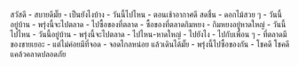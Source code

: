สวัสดี  - สบายดีมั๊ย - เป็นยังไงบ้าง - วันนี้ไปไหน - ตอนเช้าอากาศดี สดชื่น - ดอกไม้สวย ๆ - วันนี้อยู่บ้าน - พรุ่งนี้จะไปตลาด - ไปซื้อของที่ตลาด - ซื้อของที่ตลาดกิมหยง - กิมหยงอยู่หาดใหญ่ - วันนี้ไปไหน - วันนี้อยู่บ้าน - พรุ่งนี้จะไปตลาด - ไปไหน-หาดใหญ่ - ไปยังไง - ไปกับเพื่อน ๆ - ที่ตลาดมีของขายเยอะ - แต่ไม่ค่อยมีที่จอด - จอดไกลหน่อย แล้วเดินได้มั๊ย - พรุ่งนี้ไปซื้อของกัน - โชคดี โชคดี แคล้วคลาดปลอดภัย
